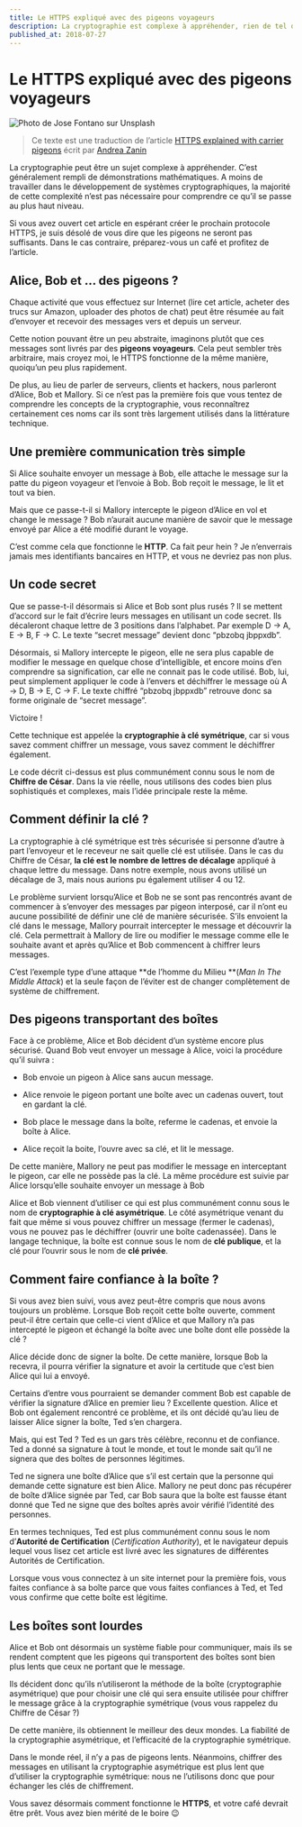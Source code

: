 ```yaml
---
title: Le HTTPS expliqué avec des pigeons voyageurs
description: La cryptographie est complexe à appréhender, rien de tel que des pigeons voyageurs pour en expliquer son fontionnement !
published_at: 2018-07-27
---
```


# Le HTTPS expliqué avec des pigeons voyageurs

![Photo de Jose Fontano sur Unsplash](images/2018-07-27-le-https-explique-avec-des-pigeons-voyageurs/pigeon-voyageur.png)

> Ce texte est une traduction de l’article [HTTPS explained with carrier pigeons](https://medium.freecodecamp.org/https-explained-with-carrier-pigeons-7029d2193351) écrit par [Andrea Zanin](https://medium.freecodecamp.org/@zanin_andrea)

La cryptographie peut être un sujet complexe à appréhender. C’est généralement rempli de démonstrations mathématiques. A moins de travailler dans le développement de systèmes cryptographiques, la majorité de cette complexité n’est pas nécessaire pour comprendre ce qu’il se passe au plus haut niveau.

Si vous avez ouvert cet article en espérant créer le prochain protocole HTTPS, je suis désolé de vous dire que les pigeons ne seront pas suffisants. Dans le cas contraire, préparez-vous un café et profitez de l’article.

## Alice, Bob et … des pigeons ?

Chaque activité que vous effectuez sur Internet (lire cet article, acheter des trucs sur Amazon, uploader des photos de chat) peut être résumée au fait d’envoyer et recevoir des messages vers et depuis un serveur.

Cette notion pouvant être un peu abstraite, imaginons plutôt que ces messages sont livrés par des **pigeons voyageurs**. Cela peut sembler très arbitraire, mais croyez moi, le HTTPS fonctionne de la même manière, quoiqu’un peu plus rapidement.

De plus, au lieu de parler de serveurs, clients et hackers, nous parleront d’Alice, Bob et Mallory. Si ce n’est pas la première fois que vous tentez de comprendre les concepts de la cryptographie, vous reconnaîtrez certainement ces noms car ils sont très largement utilisés dans la littérature technique.

## Une première communication très simple

Si Alice souhaite envoyer un message à Bob, elle attache le message sur la patte du pigeon voyageur et l’envoie à Bob. Bob reçoit le message, le lit et tout va bien.

Mais que ce passe-t-il si Mallory intercepte le pigeon d’Alice en vol et change le message ? Bob n’aurait aucune manière de savoir que le message envoyé par Alice a été modifié durant le voyage.

C’est comme cela que fonctionne le **HTTP**. Ca fait peur hein ? Je n’enverrais jamais mes identifiants bancaires en HTTP, et vous ne devriez pas non plus.

## Un code secret

Que se passe-t-il désormais si Alice et Bob sont plus rusés ? Il se mettent d’accord sur le fait d’écrire leurs messages en utilisant un code secret. Ils décaleront chaque lettre de 3 positions dans l’alphabet. Par exemple D → A, E → B, F → C. Le texte “secret message” devient donc “pbzobq jbppxdb”.

Désormais, si Mallory intercepte le pigeon, elle ne sera plus capable de modifier le message en quelque chose d’intelligible, et encore moins d’en comprendre sa signification, car elle ne connait pas le code utilisé. Bob, lui, peut simplement appliquer le code à l’envers et déchiffrer le message où A → D, B → E, C → F. Le texte chiffré “pbzobq jbppxdb” retrouve donc sa forme originale de “secret message”.

Victoire !

Cette technique est appelée la **cryptographie à clé symétrique**, car si vous savez comment chiffrer un message, vous savez comment le déchiffrer également.

Le code décrit ci-dessus est plus communément connu sous le nom de **Chiffre de César**. Dans la vie réelle, nous utilisons des codes bien plus sophistiqués et complexes, mais l’idée principale reste la même.

## Comment définir la clé ?

La cryptographie à clé symétrique est très sécurisée si personne d’autre à part l’envoyeur et le receveur ne sait quelle clé est utilisée. Dans le cas du Chiffre de César, **la clé est le nombre de lettres de décalage** appliqué à chaque lettre du message. Dans notre exemple, nous avons utilisé un décalage de 3, mais nous aurions pu également utiliser 4 ou 12.

Le problème survient lorsqu’Alice et Bob ne se sont pas rencontrés avant de commencer à s’envoyer des messages par pigeon interposé, car il n’ont eu aucune possibilité de définir une clé de manière sécurisée. S’ils envoient la clé dans le message, Mallory pourrait intercepter le message et découvrir la clé. Cela permettrait à Mallory de lire ou modifier le message comme elle le souhaite avant et après qu’Alice et Bob commencent à chiffrer leurs messages.

C’est l’exemple type d’une attaque **de l’homme du Milieu **(_Man In The Middle Attack_) et la seule façon de l’éviter est de changer complètement de système de chiffrement.

## Des pigeons transportant des boîtes

Face à ce problème, Alice et Bob décident d’un système encore plus sécurisé. Quand Bob veut envoyer un message à Alice, voici la procédure qu’il suivra :

- Bob envoie un pigeon à Alice sans aucun message.

- Alice renvoie le pigeon portant une boîte avec un cadenas ouvert, tout en gardant la clé.

- Bob place le message dans la boîte, referme le cadenas, et envoie la boîte à Alice.

- Alice reçoit la boite, l’ouvre avec sa clé, et lit le message.

De cette manière, Mallory ne peut pas modifier le message en interceptant le pigeon, car elle ne possède pas la clé. La même procédure est suivie par Alice lorsqu’elle souhaite envoyer un message à Bob

Alice et Bob viennent d’utiliser ce qui est plus communément connu sous le nom de **cryptographie à clé asymétrique**. Le côté asymétrique venant du fait que même si vous pouvez chiffrer un message (fermer le cadenas), vous ne pouvez pas le déchiffrer (ouvrir une boîte cadenassée).
Dans le langage technique, la boîte est connue sous le nom de **clé publique**, et la clé pour l’ouvrir sous le nom de **clé privée**.

## Comment faire confiance à la boîte ?

Si vous avez bien suivi, vous avez peut-être compris que nous avons toujours un problème. Lorsque Bob reçoit cette boîte ouverte, comment peut-il être certain que celle-ci vient d’Alice et que Mallory n’a pas intercepté le pigeon et échangé la boîte avec une boîte dont elle possède la clé ?

Alice décide donc de signer la boîte. De cette manière, lorsque Bob la recevra, il pourra vérifier la signature et avoir la certitude que c’est bien Alice qui lui a envoyé.

Certains d’entre vous pourraient se demander comment Bob est capable de vérifier la signature d’Alice en premier lieu ? Excellente question. Alice et Bob ont également rencontré ce problème, et ils ont décidé qu’au lieu de laisser Alice signer la boîte, Ted s’en chargera.

Mais, qui est Ted ? Ted es un gars très célèbre, reconnu et de confiance. Ted a donné sa signature à tout le monde, et tout le monde sait qu’il ne signera que des boîtes de personnes légitimes.

Ted ne signera une boîte d’Alice que s’il est certain que la personne qui demande cette signature est bien Alice. Mallory ne peut donc pas récupérer de boîte d’Alice signée par Ted, car Bob saura que la boîte est fausse étant donné que Ted ne signe que des boîtes après avoir vérifié l’identité des personnes.

En termes techniques, Ted est plus communément connu sous le nom d’**Autorité de Certification** (_Certification Authority_), et le navigateur depuis lequel vous lisez cet article est livré avec les signatures de différentes Autorités de Certification.

Lorsque vous vous connectez à un site internet pour la première fois, vous faites confiance à sa boîte parce que vous faites confiances à Ted, et Ted vous confirme que cette boîte est légitime.

## Les boîtes sont lourdes

Alice et Bob ont désormais un système fiable pour communiquer, mais ils se rendent comptent que les pigeons qui transportent des boîtes sont bien plus lents que ceux ne portant que le message.

Ils décident donc qu’ils n’utiliseront la méthode de la boîte (cryptographie asymétrique) que pour choisir une clé qui sera ensuite utilisée pour chiffrer le message grâce à la cryptographie symétrique (vous vous rappelez du Chiffre de César ?)

De cette manière, ils obtiennent le meilleur des deux mondes. La fiabilité de la cryptographie asymétrique, et l’efficacité de la cryptographie symétrique.

Dans le monde réel, il n’y a pas de pigeons lents. Néanmoins, chiffrer des messages en utilisant la cryptographie asymétrique est plus lent que d’utiliser la cryptographie symétrique: nous ne l’utilisons donc que pour échanger les clés de chiffrement.

Vous savez désormais comment fonctionne le **HTTPS**, et votre café devrait être prêt. Vous avez bien mérité de le boire 😉
